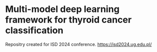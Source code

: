 # Multi-model deep learning framework for thyroid cancer classification

Repositry created for ISD 2024 conference. https://isd2024.ug.edu.pl/